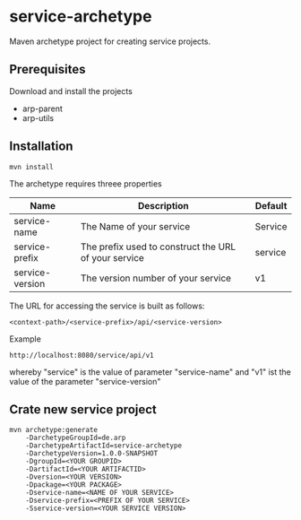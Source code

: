 # service-archetype

Maven archetype project for creating service projects.

Prerequisites
-------------
Download and install the projects
- arp-parent
- arp-utils

Installation
------------
```
mvn install
```

The archetype requires threee properties

| Name  | Description | Default |
| ------------- | ------------- | ------------- |
| service-name | The Name of your service | Service |
| service-prefix | The prefix used to construct the URL of your service | service |
| service-version | The version number of your service | v1 |

The URL for accessing the service is built as follows:

```
<context-path>/<service-prefix>/api/<service-version>
```

Example
```
http://localhost:8080/service/api/v1
```
whereby "service" is the value of parameter "service-name" and
"v1" ist the value of the parameter "service-version"

Crate new service project
-------------------------

```
mvn archetype:generate 
    -DarchetypeGroupId=de.arp 
    -DarchetypeArtifactId=service-archetype 
    -DarchetypeVersion=1.0.0-SNAPSHOT 
    -DgroupId=<YOUR GROUPID> 
    -DartifactId=<YOUR ARTIFACTID> 
    -Dversion=<YOUR VERSION> 
    -Dpackage=<YOUR PACKAGE> 
    -Dservice-name=<NAME OF YOUR SERVICE> 
    -Dservice-prefix=<PREFIX OF YOUR SERVICE>
    -Sservice-version=<YOUR SERVICE VERSION>
```
